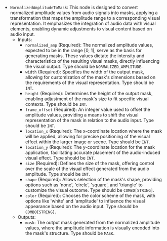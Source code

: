 - `NormalizedAmplitudeToMask`: This node is designed to convert normalized amplitude values from audio signals into masks, applying a transformation that maps the amplitude range to a corresponding visual representation. It emphasizes the integration of audio data with visual elements, enabling dynamic adjustments to visual content based on audio input.
    - Inputs:
        - `normalized_amp` (Required): The normalized amplitude values, expected to be in the range [0, 1], serve as the basis for generating masks. These values dictate the intensity and characteristics of the resulting visual masks, directly influencing the visual output. Type should be `NORMALIZED_AMPLITUDE`.
        - `width` (Required): Specifies the width of the output mask, allowing for customization of the mask's dimensions based on the requirements of the visual representation. Type should be `INT`.
        - `height` (Required): Determines the height of the output mask, enabling adjustment of the mask's size to fit specific visual contexts. Type should be `INT`.
        - `frame_offset` (Required): An integer value used to offset the amplitude values, providing a means to shift the visual representation of the mask in relation to the audio input. Type should be `INT`.
        - `location_x` (Required): The x-coordinate location where the mask will be applied, allowing for precise positioning of the visual effect within the larger image or scene. Type should be `INT`.
        - `location_y` (Required): The y-coordinate location for the mask application, facilitating accurate placement of the audio-induced visual effect. Type should be `INT`.
        - `size` (Required): Defines the size of the mask, offering control over the scale of the visual effect generated from the audio amplitude. Type should be `INT`.
        - `shape` (Required): Allows selection of the mask's shape, providing options such as 'none', 'circle', 'square', and 'triangle' to customize the visual outcome. Type should be `COMBO[STRING]`.
        - `color` (Required): Chooses the color scheme of the mask, with options like 'white' and 'amplitude' to influence the visual appearance based on the audio input. Type should be `COMBO[STRING]`.
    - Outputs:
        - `mask`: The output mask generated from the normalized amplitude values, where the amplitude information is visually encoded into the mask's structure. Type should be `MASK`.
